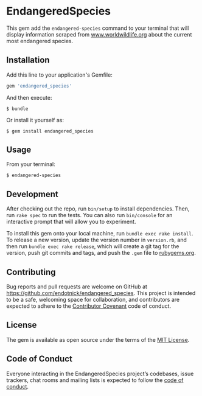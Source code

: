 # EndangeredSpecies

This gem add the `endangered-species` command to your terminal that will display information scraped from www.worldwildlife.org about the current most endangered species.

## Installation

Add this line to your application's Gemfile:

```ruby
gem 'endangered_species'
```

And then execute:

    $ bundle

Or install it yourself as:

    $ gem install endangered_species

## Usage
From your terminal:  

    $ endangered-species



## Development

After checking out the repo, run `bin/setup` to install dependencies. Then, run `rake spec` to run the tests. You can also run `bin/console` for an interactive prompt that will allow you to experiment.

To install this gem onto your local machine, run `bundle exec rake install`. To release a new version, update the version number in `version.rb`, and then run `bundle exec rake release`, which will create a git tag for the version, push git commits and tags, and push the `.gem` file to [rubygems.org](https://rubygems.org).

## Contributing

Bug reports and pull requests are welcome on GitHub at https://github.com/endotnick/endangered_species. This project is intended to be a safe, welcoming space for collaboration, and contributors are expected to adhere to the [Contributor Covenant](http://contributor-covenant.org) code of conduct.

## License

The gem is available as open source under the terms of the [MIT License](https://opensource.org/licenses/MIT).

## Code of Conduct

Everyone interacting in the EndangeredSpecies project’s codebases, issue trackers, chat rooms and mailing lists is expected to follow the [code of conduct](https://github.com/endotnick/endangered_species/blob/master/CODE_OF_CONDUCT.md).
